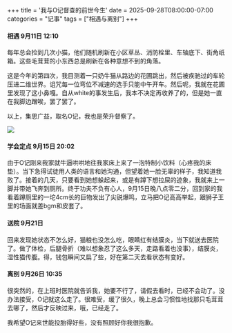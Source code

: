 +++
title = '我与O记督查的前世今生'
date = 2025-09-28T08:00:00-07:00
categories = "记事"
tags = ["相遇与离别"]
+++

#### 相遇 9月11日 12:10
每年总会捡到几次小猫，他们随机刷新在小区草丛、消防栓里、车轴底下、街角纸箱。这些毛茸茸的小东西总是刷新在各种意想不到的角落。

这是今年的第四次，我目测着一只奶牛猫从路边的花圃跳出，然后被疾驰过的车轮压进二维世界。诅咒每一位弯位不减速的选手只能中午开车。然后呢，我就在花圃里发现了这小鼻嘎。自从white的事发生后，我本不决定再收养了的，但是她一直在我脚边蹭唉，罢了罢了。

以上，集思广益，取名O记，我也是荣升督察了。

![](../img/O记.jpg)

#### 学会定点 9月15日 20:02
由于O记刚来我家就牛逼哄哄地往我家床上来了一泡特制小饮料（心疼我的床垫）。当下急得试徒用人类的语言和她沟通，但望着她一脸无辜的样子，我知道我败了。接着的几天，只要看到她想躲起来，或是有蹲下想拉屎的迹象，我就来上一脚并带她飞奔到厕所。终于功夫不负有心人，9月15日晚八点零二分，回到家的我看着蹲厕里的一坨4cm长的巨物发出了尖锐爆鸣，立马把O记高高举起，跟狮子王里的场面就差bgm和皮套了。

#### 送院 9月21日
回来发现她状态不怎么好，猫粮也没怎么吃，眼睛红有结膜炎，当下就送去医院了。做了体检，后腿骨折（难以想象忍了这么多天，走路看着也没事），结膜炎，湿性猫传腹。得，钱包瞬间又扁了些，好在第二天去看状态有变好。

#### 离别 9月26日 10:35
很突然的，在上班时医院就告诉我，她要不行了，请假去看时，已经不会动了。没办法接受，O记就这么走了。很难受，缓了很久，晚上总会习惯性地找那只毛茸茸去哪了，然后才反映过来，哦，已经走了。

我希望O记来世能投胎得好些，没有照顾好你我很抱歉。